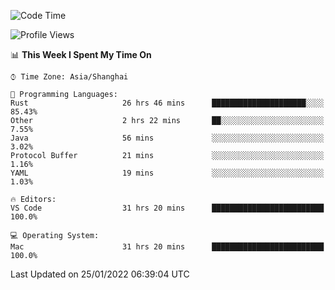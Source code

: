 <!--START_SECTION:waka-->
![Code Time](http://img.shields.io/badge/Code%20Time-950%20hrs%2021%20mins-blue)

![Profile Views](http://img.shields.io/badge/Profile%20Views-3-blue)

📊 **This Week I Spent My Time On** 

```text
⌚︎ Time Zone: Asia/Shanghai

💬 Programming Languages: 
Rust                     26 hrs 46 mins      █████████████████████░░░░   85.43% 
Other                    2 hrs 22 mins       ██░░░░░░░░░░░░░░░░░░░░░░░   7.55% 
Java                     56 mins             ░░░░░░░░░░░░░░░░░░░░░░░░░   3.02% 
Protocol Buffer          21 mins             ░░░░░░░░░░░░░░░░░░░░░░░░░   1.16% 
YAML                     19 mins             ░░░░░░░░░░░░░░░░░░░░░░░░░   1.03%

🔥 Editors: 
VS Code                  31 hrs 20 mins      █████████████████████████   100.0%

💻 Operating System: 
Mac                      31 hrs 20 mins      █████████████████████████   100.0%

```


 Last Updated on 25/01/2022 06:39:04 UTC
<!--END_SECTION:waka-->
